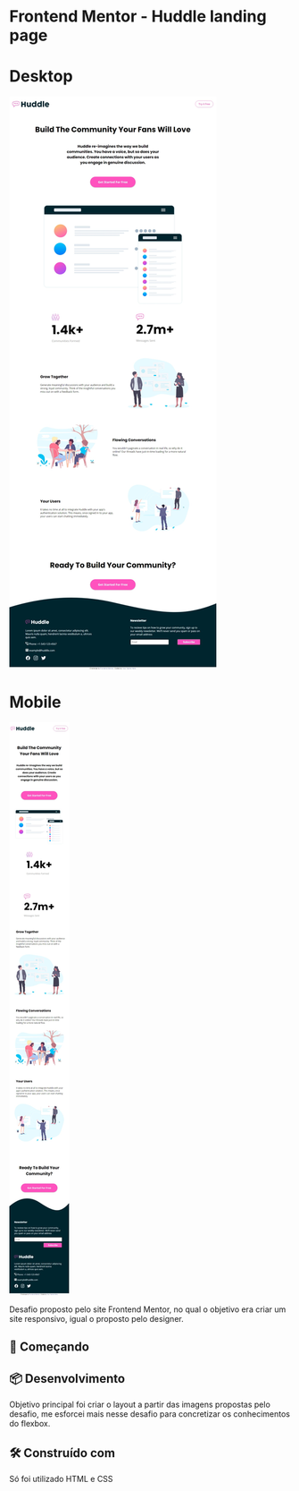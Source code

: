 # Frontend Mentor - Huddle landing page

# Desktop

![](https://github.com/glauberbandeira/Huddle-Landing-Page/blob/master/images/capture-web.jpeg)

# Mobile

![](https://github.com/glauberbandeira/Huddle-Landing-Page/blob/master/images/capture-mobile.jpeg)

Desafio proposto pelo site Frontend Mentor, no qual o objetivo era criar um site responsivo, igual o proposto pelo designer.

## 🚀 Começando

## 📦 Desenvolvimento

Objetivo principal foi criar o layout a partir das imagens propostas pelo desafio, me esforcei mais nesse desafio para concretizar os conhecimentos do flexbox.

## 🛠️ Construído com

Só foi utilizado HTML e CSS